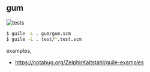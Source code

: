## gum

![tests](https://github.com/iambumblehead/gum/actions/workflows/test.yml/badge.svg)

``` bash
$ guile -L . gum/gum.scm
$ guile -L . test/*.test.scm
```

examples,
 * https://notabug.org/ZelphirKaltstahl/guile-examples
